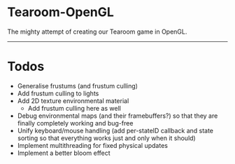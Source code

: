 # Tearoom-OpenGL
The mighty attempt of creating our Tearoom game in OpenGL.
- - -
# Todos
- Generalise frustums (and frustum culling)
- Add frustum culling to lights
- Add 2D texture environmental material
    - Add frustum culling here as well
- Debug environmental maps (and their framebuffers?) so that they are finally completely working and bug-free
- Unify keyboard/mouse handling (add per-stateID callback and state sorting  so that everything works just and only when it should)
- Implement multithreading for fixed physical updates
- Implement a better bloom effect
